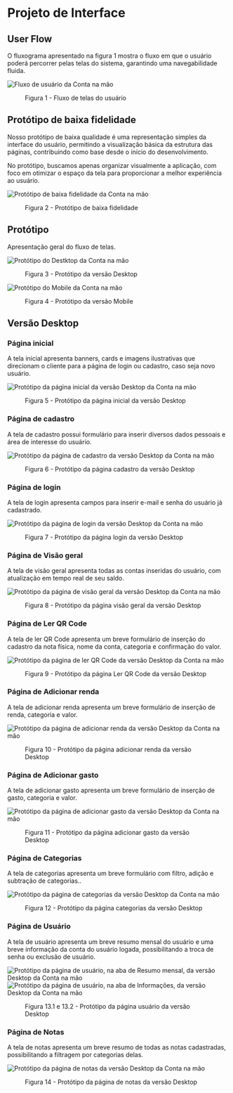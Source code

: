 # Projeto de Interface

## User Flow

O fluxograma apresentado na figura 1 mostra o fluxo em que o usuário poderá percorrer pelas telas do sistema, garantindo uma navegabilidade fluida.

![Fluxo de usuário da Conta na mão](./img/user-flow.png)

<figure> 
    <figcaption>Figura 1 - Fluxo de telas do usuário
</figure>

## Protótipo de baixa fidelidade

Nosso protótipo de baixa qualidade é uma representação simples da interface do usuário, permitindo a visualização básica da estrutura das páginas, contribuindo como base desde o início do desenvolvimento.

No protótipo, buscamos apenas organizar visualmente a aplicação, com foco em otimizar o espaço da tela para proporcionar a melhor experiência ao usuário.

![Protótipo de baixa fidelidade da Conta na mão](./img/low-prototype.jpg)

<figure> 
    <figcaption>Figura 2 - Protótipo de baixa fidelidade
</figure>

## Protótipo

Apresentação geral do fluxo de telas.

![Protótipo do Destktop da Conta na mão](./img/fluxo-desktop.png)

<figure> 
    <figcaption>Figura 3 - Protótipo da versão Desktop
</figure>

![Protótipo do Mobile da Conta na mão](./img/fluxo-mobile.png)

<figure> 
    <figcaption>Figura 4 - Protótipo da versão Mobile
</figure>

## Versão Desktop

### Página inicial

A tela inicial apresenta banners, cards e imagens ilustrativas que direcionam o cliente para a página de login ou cadastro, caso seja novo usuário.

![Protótipo da página inicial da versão Desktop da Conta na mão](./img/prototypes/pag-inicial.png)

<figure> 
    <figcaption>Figura 5 - Protótipo da página inicial da versão Desktop
</figure>

### Página de cadastro

A tela de cadastro possui formulário para inserir diversos dados pessoais e área de interesse do usuário.

![Protótipo da página de cadastro da versão Desktop da Conta na mão](./img/prototypes/cadastroo.png)

<figure> 
    <figcaption>Figura 6 - Protótipo da página cadastro da versão Desktop
</figure>

### Página de login

A tela de login apresenta campos para inserir e-mail e senha do usuário já cadastrado.

![Protótipo da página de login da versão Desktop da Conta na mão](./img/prototypes/login.png)

<figure> 
    <figcaption>Figura 7 - Protótipo da página login da versão Desktop
</figure>
 
### Página de Visão geral
 A tela de visão geral apresenta todas as contas inseridas do usuário, com atualização em tempo real de seu saldo.
 
![Protótipo da página de visão geral da versão Desktop da Conta na mão](./img/prototypes/visao-geral.png)

<figure> 
    <figcaption>Figura 8 - Protótipo da página visão geral da versão Desktop
</figure>

### Página de Ler QR Code

A tela de ler QR Code apresenta um breve formulário de inserção do cadastro da nota física, nome da conta, categoria e confirmação do valor.

![Protótipo da página de ler QR Code da versão Desktop da Conta na mão](./img/prototypes/ler-qr-code.png)

<figure> 
    <figcaption>Figura 9 - Protótipo da página Ler QR Code da versão Desktop
</figure>

### Página de Adicionar renda

A tela de adicionar renda apresenta um breve formulário de inserção de renda, categoria e valor.

![Protótipo da página de adicionar renda da versão Desktop da Conta na mão](./img/prototypes/add-renda.png)

<figure> 
    <figcaption>Figura 10 - Protótipo da página adicionar renda da versão Desktop
</figure>

### Página de Adicionar gasto

A tela de adicionar gasto apresenta um breve formulário de inserção de gasto, categoria e valor.

![Protótipo da página de adicionar gasto da versão Desktop da Conta na mão](./img/prototypes/add-gasto.png)

<figure> 
    <figcaption>Figura 11 - Protótipo da página adicionar gasto da versão Desktop
</figure>

### Página de Categorias

A tela de categorias apresenta um breve formulário com filtro, adição e subtração de categorias..

![Protótipo da página de categorias da versão Desktop da Conta na mão](./img/prototypes/categorias.png)

<figure> 
    <figcaption>Figura 12 - Protótipo da página categorias da versão Desktop
</figure>

### Página de Usuário

A tela de usuário apresenta um breve resumo mensal do usuário e uma breve informação da conta do usuário logada, possibilitando a troca de senha ou exclusão de usuário.

![Protótipo da página de usuário, na aba de Resumo mensal, da versão Desktop da Conta na mão](./img/prototypes/usuario-resumo-mensal.png)
![Protótipo da página de usuário, na aba de Informações, da versão Desktop da Conta na mão](./img/prototypes/usuario-informacoes.png)

<figure> 
    <figcaption>Figura 13.1 e 13.2 - Protótipo da página usuário da versão Desktop
</figure>

### Página de Notas

A tela de notas apresenta um breve resumo de todas as notas cadastradas, possibilitando a filtragem por categorias delas.

![Protótipo da página de notas da versão Desktop da Conta na mão](./img/prototypes/notas.png)

<figure> 
    <figcaption>Figura 14 - Protótipo da página de notas da versão Desktop
</figure>
